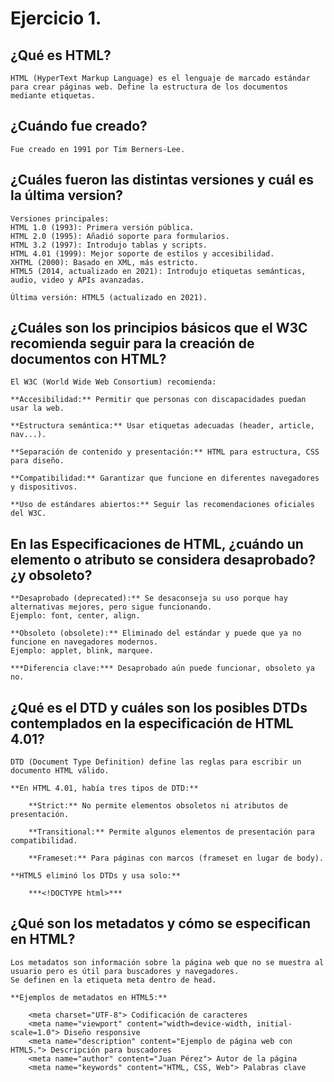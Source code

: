 # Ejercicio 1.

## ¿Qué es HTML?
```
HTML (HyperText Markup Language) es el lenguaje de marcado estándar para crear páginas web. Define la estructura de los documentos mediante etiquetas.
```
## ¿Cuándo fue creado?
```
Fue creado en 1991 por Tim Berners-Lee.
```
## ¿Cuáles fueron las distintas versiones y cuál es la última version?
```
Versiones principales:
HTML 1.0 (1993): Primera versión pública.
HTML 2.0 (1995): Añadió soporte para formularios.
HTML 3.2 (1997): Introdujo tablas y scripts.
HTML 4.01 (1999): Mejor soporte de estilos y accesibilidad.
XHTML (2000): Basado en XML, más estricto.
HTML5 (2014, actualizado en 2021): Introdujo etiquetas semánticas, audio, video y APIs avanzadas.

Última versión: HTML5 (actualizado en 2021).
```

## ¿Cuáles son los principios básicos que el W3C recomienda seguir para la creación de documentos con HTML?
```
El W3C (World Wide Web Consortium) recomienda:

**Accesibilidad:** Permitir que personas con discapacidades puedan usar la web.

**Estructura semántica:** Usar etiquetas adecuadas (header, article, nav...).

**Separación de contenido y presentación:** HTML para estructura, CSS para diseño.

**Compatibilidad:** Garantizar que funcione en diferentes navegadores y dispositivos.

**Uso de estándares abiertos:** Seguir las recomendaciones oficiales del W3C.
```

## En las Especificaciones de HTML, ¿cuándo un elemento o atributo se considera desaprobado? ¿y obsoleto?
```
**Desaprobado (deprecated):** Se desaconseja su uso porque hay alternativas mejores, pero sigue funcionando.
Ejemplo: font, center, align.

**Obsoleto (obsolete):** Eliminado del estándar y puede que ya no funcione en navegadores modernos.
Ejemplo: applet, blink, marquee.

***Diferencia clave:*** Desaprobado aún puede funcionar, obsoleto ya no.
```
## ¿Qué es el DTD y cuáles son los posibles DTDs contemplados en la especificación de HTML 4.01?
```
DTD (Document Type Definition) define las reglas para escribir un documento HTML válido.

**En HTML 4.01, había tres tipos de DTD:**

    **Strict:** No permite elementos obsoletos ni atributos de presentación.

    **Transitional:** Permite algunos elementos de presentación para compatibilidad.
    
    **Frameset:** Para páginas con marcos (frameset en lugar de body).

**HTML5 eliminó los DTDs y usa solo:**

    ***<!DOCTYPE html>***
```

## ¿Qué son los metadatos y cómo se especifican en HTML?
```
Los metadatos son información sobre la página web que no se muestra al usuario pero es útil para buscadores y navegadores.
Se definen en la etiqueta meta dentro de head.

**Ejemplos de metadatos en HTML5:**

    <meta charset="UTF-8"> Codificación de caracteres
    <meta name="viewport" content="width=device-width, initial-scale=1.0"> Diseño responsive
    <meta name="description" content="Ejemplo de página web con HTML5."> Descripción para buscadores
    <meta name="author" content="Juan Pérez"> Autor de la página
    <meta name="keywords" content="HTML, CSS, Web"> Palabras clave